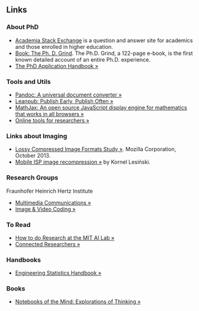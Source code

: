 ## Links

### About PhD
 * [Academia Stack Exchange](http://academia.stackexchange.com) is a question and answer site for academics and those enrolled in higher education.
 * [Book: The Ph. D. Grind](http://www.pgbovine.net/PhD-memoir.htm). The Ph.D. Grind, a 122-page e-book, is the first known detailed account of an entire Ph.D. experience. 
 * [The PhD Application Handbook &raquo;](http://www.amazon.co.uk/PhD-Application-Handbook-Revised-Skills/dp/0335246966/)


### Tools and Utils
  * [Pandoc: A universal document converter &raquo;](http://johnmacfarlane.net/pandoc/index.html)
  * [Leanpub: Publish Early, Publish Often &raquo;](https://leanpub.com)
  * [MathJax: An open source JavaScript display engine for mathematics that works in all browsers &raquo;](http://www.mathjax.org)
  * [Online tools for researchers &raquo;](http://connectedresearchers.com/online-tools-for-researchers/)

### Links about Imaging

* [Lossy Compressed Image Formats Study &raquo;](http://people.mozilla.org/~josh/lossy_compressed_image_study_october_2013/). Mozilla Corporation, October 2013.
* [Mobile ISP image recompression &raquo;](http://calendar.perfplanet.com/2013/mobile-isp-image-recompression/) by Kornel Lesiński.

### Research Groups

Fraunhofer Heinrich Hertz Institute  
 * [Multimedia Communications &raquo;](http://www.hhi.fraunhofer.de/en/fields-of-competence/image-processing/research-groups/multimedia-communications.html)
 * [Image & Video Coding &raquo;](http://www.hhi.fraunhofer.de/en/fields-of-competence/image-processing/research-groups/image-video-coding.html)

### To Read
 * [How to do Research at the MIT AI Lab &raquo;](http://people.cs.umass.edu/~emery/misc/how-to.pdf)
 * [Connected Researchers &raquo;](http://connectedresearchers.com)
 
### Handbooks
  * [Engineering Statistics Handbook &raquo;](http://www.itl.nist.gov/div898/handbook/index.htm)

### Books
  * [Notebooks of the Mind: Explorations of Thinking &raquo;](http://www.amazon.com/Notebooks-Mind-Explorations-Vera-John-Steiner/dp/0195108965)

